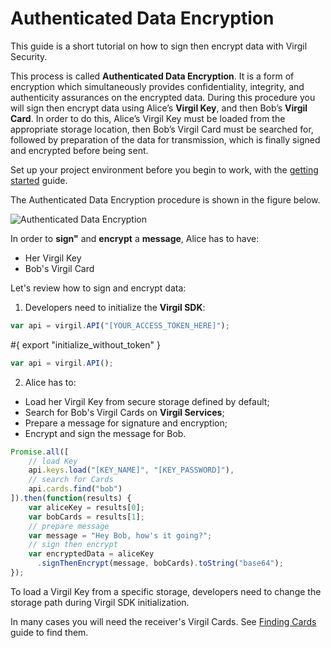 # Authenticated Data Encryption

This guide is a short tutorial on how to sign then encrypt data with Virgil Security.

This process is called **Authenticated Data Encryption**. It is a form of encryption which simultaneously provides confidentiality, integrity, and authenticity assurances on the encrypted data.  During this procedure you will sign then encrypt data using Alice’s **Virgil Key**, and then Bob’s **Virgil Card**. In order to do this, Alice’s Virgil Key must be loaded from the appropriate storage location, then Bob’s Virgil Card must be searched for, followed by preparation of the data for transmission, which is finally signed and encrypted before being sent.



Set up your project environment before you begin to work, with the [getting started](https://github.com/VirgilSecurity/virgil-sdk-javascript/blob/docs-review/documentation/guides/configuration/client-configuration.md) guide.

The Authenticated Data Encryption procedure is shown in the figure below.

![Authenticated Data Encryption](https://github.com/VirgilSecurity/virgil-sdk-javascript/blob/docs-review/documentation/img/Guides_introduction.png "Authenticated Data Encryption")

In order to **sign"** and **encrypt** a **message**, Alice has to have:
 - Her Virgil Key
 - Bob's Virgil Card

Let's review how to sign and encrypt data:

1. Developers need to initialize the **Virgil SDK**:

```javascript
var api = virgil.API("[YOUR_ACCESS_TOKEN_HERE]");
```

#{ export "initialize_without_token" }

```javascript
var api = virgil.API();
```

2. Alice has to:


  - Load her Virgil Key from secure storage defined by default;
  - Search for Bob's Virgil Cards on **Virgil Services**;
  - Prepare a message for signature and encryption;
  - Encrypt and sign the message for Bob.

  ```javascript
  Promise.all([
      // load Key
      api.keys.load("[KEY_NAME]", "[KEY_PASSWORD]"),
      // search for Cards
      api.cards.find("bob")
  ]).then(function(results) {
      var aliceKey = results[0];
      var bobCards = results[1];
      // prepare message
      var message = "Hey Bob, how's it going?";
      // sign then encrypt
      var encryptedData = aliceKey
        .signThenEncrypt(message, bobCards).toString("base64");
  });
  ```

To load a Virgil Key from a specific storage, developers need to change the storage path during Virgil SDK initialization.

In many cases you will need the receiver's Virgil Cards. See [Finding Cards](https://github.com/VirgilSecurity/virgil-sdk-javascript/blob/docs-review/documentation/guides/virgil-card/finding-card.md) guide to find them.
